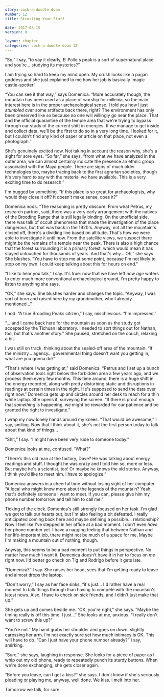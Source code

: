 ```yaml
---
story: cock-a-doodle-doom
number: 12
title: Strutting Your Stuff

date: 2017-03-15
version: 0

layout: chapter
categories: cock-a-doodle-doom 12
---
```

“So,” I say, “to say it clearly, El Pollo's peak is a sort of supernatural place and you're… studying its mysteries?”

I am trying so hard to keep my mind open. My crush looks like a pagan goddess and she just explained to me how her job is basically 'magic castle-spotter'.

“You can see it that way,” says Domenica. “More accurately though, the mountain has been used as a place of worship for millenia, so the main interest here is in the proper archaeological sense. I told you how I just *stumbled* over some artifacts back there, right? The environment has only been preserved like so because no one will willingly go near the place. That and the official quarantine of the temple area that we're trying to bypass through our study of the current shift in energies. If we manage to get inside and collect data, we'll be the first to do so in a very long time. I looked for it, but I couldn't find any kind of paper or article on that place, not even a photograph.”

She's genuinely excited now. Not taking in account the reason why, she's a sight for sore eyes. “So far,” she says, “from what we have analyzed in the outer area, we can almost certainly indicate the presence an ethnic group associated with the Maya people. There are signs of much older technologies too, maybe tracing back to the first agrarian societies, though it's very hard to say with the material we have available. This is a very exciting time to do research.”

I'm bugged by something. “If this place is so great for archaeologists, why would they close it off? It doesn't make sense, does it?”

Domenica nods. “The reasoning is pretty obscure. From what Petrus, my research partner, said, there was a very early arrangement with the natives of the Brooding Range that is still legally binding. On the unofficial side, there was talk of occult phenomena that made the investigation of the place dangerous, but that was back in the 1920's. Anyway, not all the mountain's closed off, there's a dividing line based on altitude. That's how we were able to investigate it until now. From the satellite views, we suspect there might be the remains of a temple near the peak. There is also a high chance that the forest surrounding it is a primary forest, which would mean it has stayed untouched for thousands of years. And that's why… Oh,” she says. She blushes. “You have to stop me at some point, because I'm not likely to stop on my own. I could keep talking about this for hours on end.”

“I like to hear you talk,” I say. It's true: now that we have left *new age* waters to enter much more conventional archaeological ground, I'm pretty happy to listen to anything she says.

“OK,” she says. She blushes harder and changes the topic. “Anyway, I was sort of born and raised here by my grandmother, who I already mentioned…”

I nod. “A true Brooding Peaks citizen,” I say, mischievious. “I'm impressed.”

“… and I came back here for the mountain as soon as the study got accepted by the Tichuan laboratory. I needed to sort things out for Nathan, too, but that's another story.” She paused, stretched on the couch, relaxing a bit.

I was still on track, thinking about the sealed-off area of the mountain. “If the ministry… agency… governmental thing doesn't want you getting in, what are you gonna do?”

“That's where I was getting at,” said Domenica. “Petrus and I set up a bunch of observation tools right below the forbidden area a few years ago, and we process them every few months. This time around, there is a huge shift in the energy recorded, along with pretty disturbing static and disruptions in readings at certain times in the night. He's supposed to send the data over right now.” Domenica gets up and circles around her desk to reach for a thin white laptop. She opens it, surveying the screen. “If there is proof enough that *something* is happening, we might be rewarded for our patience and be granted the right to investigate.”

I wrap my now lonely hands around my knees. “That would be awesome,” I say, smiling. Now that I think about it, she's not the first person today to talk about that kind of things…

“Shit,” I say. “I might have been very rude to someone today.”

Domenica looks at me, confused. “What?”

“There's this old man at the factory, Dave? He was talking about energy readings and stuff. I thought he was crazy and I told him so, more or less. But maybe he's a scientist, too! Or maybe he knows the old stories. Anyway, I think you'd like to meet him. I have to apologize.”

Domenica answers in a cheerful tone without losing sight of her computer. “A local who might know more about the legends of the mountain? Yeah, that's definitely someone I want to meet. If you can, please give him my phone number tomorrow and tell him to call me.”

Ticking of the clock. Domenica's still strongly focused on her task. I'm glad we got to talk our hearts out, but I'm also feeling a bit defeated. I really anticipated coming back here and maybe defining a possible… relationship? Now I feel like I've stepped in her office at a bad moment. I don't even *have* her phone number yet. I have a nagging feeling that between Nathan and her life-important job, there might not be much of a space for me. Maybe I'm making a mountain out of nothing, though.

Anyway, this seems to be a bad moment to put things in perspective. No matter how much I want it, Domenica doesn't have it in her to focus on *me* right now. I'd better go check on Tig and Rodrigo before it gets late.

“Domenica?” I say. She raises her head, sees that I'm getting ready to leave and almost drops the laptop.

“Don't worry,” I say as her face sinks, “it's just… I'd rather have a real moment to talk things through than having to compete with the mountain's latest news. Also, I have to check on sick friends, and I didn't just make that up.”

She gets up and comes beside me. “OK, you're right,” she says. “Maybe the timing really is off this time. I just…” She looks at me, anxious. “I really don't want to screw this up?”

“You're not.” My hand grabs her shoulder and goes on down, slightly caressing her arm. I'm not exactly sure yet how much intimacy is OK. This will have to do. “Can I just have your phone number already?” I say, smirking.

“Sure,” she says, laughing in response. She looks for a piece of paper as I whip out my old phone, ready to repeatedly punch its sturdy buttons. When we're done exchanging, she gets closer again.

“Before you leave, can I get a kiss?” she says. I don't know if she's seriously pleading or playing me, anyway, well done. We kiss. I melt into her.

Tomorrow we talk, for sure.
